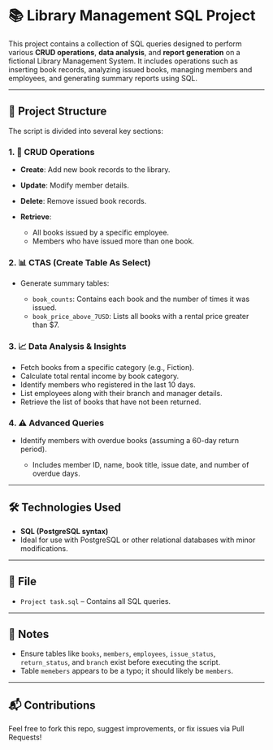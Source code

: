 # 📚 Library Management SQL Project

This project contains a collection of SQL queries designed to perform various **CRUD operations**, **data analysis**, and **report generation** on a fictional Library Management System. It includes operations such as inserting book records, analyzing issued books, managing members and employees, and generating summary reports using SQL.

---

## 📂 Project Structure

The script is divided into several key sections:

### 1. 🔄 CRUD Operations

* **Create**: Add new book records to the library.
* **Update**: Modify member details.
* **Delete**: Remove issued book records.
* **Retrieve**:

  * All books issued by a specific employee.
  * Members who have issued more than one book.

### 2. 📊 CTAS (Create Table As Select)

* Generate summary tables:

  * `book_counts`: Contains each book and the number of times it was issued.
  * `book_price_above_7USD`: Lists all books with a rental price greater than \$7.

### 3. 📈 Data Analysis & Insights

* Fetch books from a specific category (e.g., Fiction).
* Calculate total rental income by book category.
* Identify members who registered in the last 10 days.
* List employees along with their branch and manager details.
* Retrieve the list of books that have not been returned.

### 4. ⚠️ Advanced Queries

* Identify members with overdue books (assuming a 60-day return period).

  * Includes member ID, name, book title, issue date, and number of overdue days.

---

## 🛠 Technologies Used

* **SQL (PostgreSQL syntax)**
* Ideal for use with PostgreSQL or other relational databases with minor modifications.

---

## 📁 File

* `Project task.sql` – Contains all SQL queries.

---

## 📝 Notes

* Ensure tables like `books`, `members`, `employees`, `issue_status`, `return_status`, and `branch` exist before executing the script.
* Table `memebers` appears to be a typo; it should likely be `members`.

---

## 📬 Contributions

Feel free to fork this repo, suggest improvements, or fix issues via Pull Requests!
